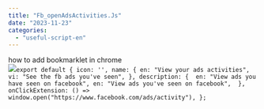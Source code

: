 ```yaml
---
title: "Fb_openAdsActivities.Js"
date: "2023-11-23"
categories: 
  - "useful-script-en"
---
```


how to add bookmarklet in chrome  
![](https://camo.githubusercontent.com/5f21e427a7d3ee887313a4f9b1ab033e6462db47ca299bf3f7e2d81a0ce854bd/68747470733a2f2f696d672e7765626e6f74732e636f6d2f323031392f30342f447261672d616e642d44726f702d4c696e6b732d696e2d4368726f6d652e706e67)`export default { icon: '', name: { en: "View your ads activities", vi: "See the fb ads you've seen", }, description: {  en: "View ads you have seen on facebook", en: "View ads you've seen on facebook",  },  onClickExtension: () => window.open("https://www.facebook.com/ads/activity"), };`
